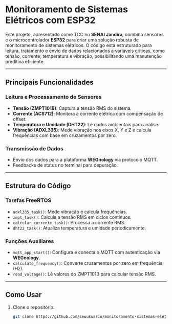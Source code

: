 # **Monitoramento de Sistemas Elétricos com ESP32**

Este projeto, apresentado como TCC no **SENAI Jandira**, combina sensores e o microcontrolador **ESP32** para criar uma solução robusta de monitoramento de sistemas elétricos. O código está estruturado para leitura, tratamento e envio de dados relacionados a variáveis críticas, como tensão, corrente, temperatura e vibração, possibilitando uma manutenção preditiva eficiente.

---

## **Principais Funcionalidades**
### **Leitura e Processamento de Sensores**
- **Tensão (ZMPT101B)**: Captura a tensão RMS do sistema.
- **Corrente (ACS712)**: Monitora a corrente elétrica com compensação de offset.
- **Temperatura e Umidade (DHT22)**: Lê dados ambientais para análise.
- **Vibração (ADXL335)**: Mede vibração nos eixos X, Y e Z e calcula frequências com base em cruzamentos por zero.

### **Transmissão de Dados**
- Envio dos dados para a plataforma **WEGnology** via protocolo MQTT.
- Feedbacks de status no terminal para depuração.

---

## **Estrutura do Código**
### **Tarefas FreeRTOS**
- `adxl335_task()`: Mede vibração e calcula frequências.
- `zmpt_task()`: Calcula a tensão RMS em ciclos contínuos.
- `calcular_corrente_task()`: Processa a corrente RMS.
- `dht22_task()`: Atualiza temperatura e umidade periodicamente.

### **Funções Auxiliares**
- `mqtt_app_start()`: Configura e conecta o MQTT com autenticação via **WEGnology**.
- `calculate_frequency()`: Converte cruzamentos por zero em frequência (Hz).
- `read_voltage()`: Lê valores do ZMPT101B para calcular tensão RMS.

---

## **Como Usar**
1. Clone o repositório:
   ```bash
   git clone https://github.com/seuusuario/monitoramento-sistemas-eletricos.git
